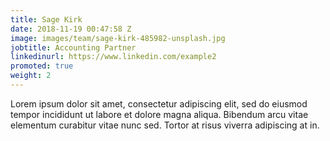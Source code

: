 ```yaml
---
title: Sage Kirk
date: 2018-11-19 00:47:58 Z
image: images/team/sage-kirk-485982-unsplash.jpg
jobtitle: Accounting Partner
linkedinurl: https://www.linkedin.com/example2
promoted: true
weight: 2
---
```


Lorem ipsum dolor sit amet, consectetur adipiscing elit, sed do eiusmod tempor incididunt ut labore et dolore magna aliqua. Bibendum arcu vitae elementum curabitur vitae nunc sed. Tortor at risus viverra adipiscing at in.
